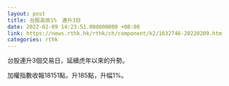 ```yaml
---
layout: post
title: 台股高收1%　連升3日
date: 2022-02-09 14:23:51.000000000 +08:00
link: https://news.rthk.hk/rthk/ch/component/k2/1632746-20220209.htm
categories: rthk
---
```


台股連升3個交易日，延續虎年以來的升勢。

加權指數收報18151點，升185點，升幅1%。

